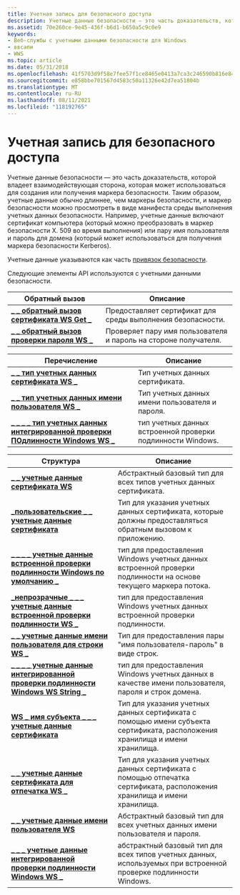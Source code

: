 ```yaml
---
title: Учетная запись для безопасного доступа
description: Учетные данные безопасности — это часть доказательств, которой владеет взаимодействующая сторона, которая может использоваться для создания или получения маркера безопасности.
ms.assetid: 70e260ce-9e45-436f-b6d1-b650a5c9c0e9
keywords:
- Веб-службы с учетными данными безопасности для Windows
- ввсапи
- WWS
ms.topic: article
ms.date: 05/31/2018
ms.openlocfilehash: 41f5703d9f58e7fee57f1ce8465e0413a7ca3c246590b816e84f7419e80f6efb
ms.sourcegitcommit: e858bbe701567d4583c50a11326e42d7ea51804b
ms.translationtype: MT
ms.contentlocale: ru-RU
ms.lasthandoff: 08/11/2021
ms.locfileid: "118192765"
---
```

# <a name="security-credentials"></a>Учетная запись для безопасного доступа

Учетные данные безопасности — это часть доказательств, которой владеет взаимодействующая сторона, которая может использоваться для создания или получения маркера безопасности. Таким образом, учетные данные обычно длиннее, чем маркеры безопасности, и маркер безопасности можно просмотреть в виде манифеста среды выполнения учетных данных безопасности. Например, учетные данные включают сертификат компьютера (который можно преобразовать в маркер безопасности X. 509 во время выполнения) или пару имя пользователя и пароль для домена (который может использоваться для получения маркера безопасности Kerberos).


Учетные данные указываются как часть [привязок безопасности](security-bindings.md).

Следующие элементы API используются с учетными данными безопасности.

| Обратный вызов                                                                  | Описание                                              |
|---------------------------------------------------------------------------|----------------------------------------------------------|
| [**\_ \_ обратный вызов сертификата WS Get \_**](/windows/desktop/api/WebServices/nc-webservices-ws_get_cert_callback)                   | Предоставляет сертификат для среды выполнения безопасности.          |
| [**\_ \_ обратный вызов проверки пароля WS \_**](/windows/desktop/api/WebServices/nc-webservices-ws_validate_password_callback) | Проверяет пару имя пользователя и пароль на стороне получателя. |



 



| Перечисление                                                                                           | Описание                                                   |
|-------------------------------------------------------------------------------------------------------|---------------------------------------------------------------|
| [**\_ \_ тип учетных данных сертификата WS \_**](/windows/desktop/api/WebServices/ne-webservices-ws_cert_credential_type)                                         | Тип учетных данных сертификата.                       |
| [**\_ \_ тип учетных данных имени пользователя WS \_**](/windows/desktop/api/WebServices/ne-webservices-ws_username_credential_type)                                 | Тип учетных данных имени пользователя и пароля.                 |
| [**\_ \_ \_ \_ тип учетных данных интегрированной проверки ПОдлинности Windows WS \_**](/windows/desktop/api/WebServices/ne-webservices-ws_windows_integrated_auth_credential_type) | тип учетных данных встроенной проверки подлинности Windows. |



 



| Структура                                                                                                   | Описание                                                                                                           |
|-------------------------------------------------------------------------------------------------------------|-----------------------------------------------------------------------------------------------------------------------|
| [**\_ \_ учетные данные сертификата WS**](/windows/desktop/api/WebServices/ns-webservices-ws_cert_credential)                                                          | Абстрактный базовый тип для всех типов учетных данных сертификата.                                                          |
| [**\_пользовательские \_ \_ учетные данные сертификата**](/windows/desktop/api/WebServices/ns-webservices-ws_custom_cert_credential)                                           | Тип для указания учетных данных сертификата, которые должны предоставляться обратным вызовом к приложению.             |
| [**\_ \_ \_ \_ учетные данные встроенной проверки подлинности Windows по умолчанию \_**](/windows/desktop/api/WebServices/ns-webservices-ws_default_windows_integrated_auth_credential) | тип для предоставления Windows учетных данных встроенной проверки подлинности на основе текущего маркера потока.                  |
| [**\_непрозрачные \_ \_ \_ учетные данные встроенной проверки подлинности WS \_**](/windows/desktop/api/WebServices/ns-webservices-ws_opaque_windows_integrated_auth_credential)   | тип для предоставления Windows учетных данных встроенной проверки подлинности.                                                    |
| [**\_ \_ учетные данные имени пользователя для строки WS \_**](/windows/desktop/api/WebServices/ns-webservices-ws_string_username_credential)                                   | Тип для предоставления пары "имя пользователя-пароль" в виде строк.                                                           |
| [**\_ \_ \_ \_ учетные данные интегрированной проверки подлинности Windows WS String \_**](/windows/desktop/api/WebServices/ns-webservices-ws_string_windows_integrated_auth_credential)   | тип для предоставления Windows учетных данных в качестве имени пользователя, пароля и строк домена.                                        |
| [**WS \_ имя субъекта \_ \_ \_ учетные данные сертификата**](/windows/desktop/api/WebServices/ns-webservices-ws_subject_name_cert_credential)                              | Тип для указания учетных данных сертификата с помощью имени субъекта сертификата, расположения хранилища и имени хранилища. |
| [**\_ \_ учетные данные сертификата для отпечатка WS \_**](/windows/desktop/api/WebServices/ns-webservices-ws_thumbprint_cert_credential)                                   | Тип для указания учетных данных сертификата с помощью отпечатка сертификата, расположения хранилища и имени хранилища.   |
| [**\_ \_ учетные данные имени пользователя WS**](/windows/desktop/api/WebServices/ns-webservices-ws_username_credential)                                                  | Абстрактный базовый тип для всех учетных данных имени пользователя и пароля.                                                         |
| [**\_ \_ \_ учетные данные интегрированной проверки подлинности Windows WS \_**](/windows/desktop/api/WebServices/ns-webservices-ws_windows_integrated_auth_credential)                  | абстрактный базовый тип для всех типов учетных данных, используемых при встроенной проверке подлинности Windows.                          |



 

 

 




